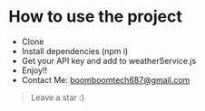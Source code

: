 # How to use the project

- Clone
- Install dependencies (npm i)
- Get your API key and add to weatherService.js
- Enjoy!!
- Contact Me: boomboomtech687@gmail.com

> Leave a star :)
